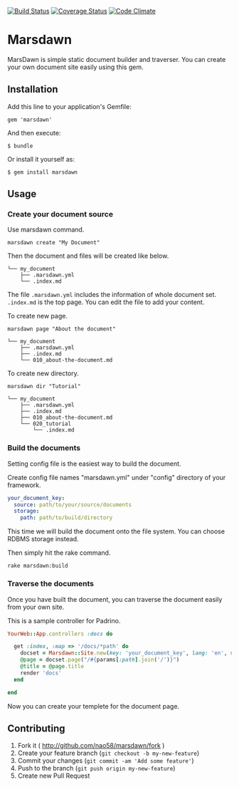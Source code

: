 [![Build Status](https://travis-ci.org/nao58/marsdawn.svg?branch=master)](https://travis-ci.org/nao58/marsdawn)
[![Coverage Status](https://coveralls.io/repos/nao58/marsdawn/badge.png?branch=master)](https://coveralls.io/r/nao58/marsdawn?branch=master)
[![Code Climate](https://codeclimate.com/github/nao58/marsdawn.png)](https://codeclimate.com/github/nao58/marsdawn)

# Marsdawn

MarsDawn is simple static document builder and traverser. You can create your own document site easily using this gem.

## Installation

Add this line to your application's Gemfile:

    gem 'marsdawn'

And then execute:

    $ bundle

Or install it yourself as:

    $ gem install marsdawn

## Usage

### Create your document source

Use marsdawn command.

~~~
marsdawn create "My Document"
~~~

Then the document and files will be created like below.

~~~
└── my_document
    ├── .marsdawn.yml
    └── .index.md
~~~

The file `.marsdawn.yml` includes the information of whole document set. `.index.md` is the top page. You can edit the file to add your content.

To create new page.

~~~
marsdawn page "About the document"
~~~

~~~
└── my_document
    ├── .marsdawn.yml
    ├── .index.md
    └── 010_about-the-document.md
~~~

To create new directory.

~~~
marsdawn dir "Tutorial"
~~~

~~~
└── my_document
    ├── .marsdawn.yml
    ├── .index.md
    ├── 010_about-the-document.md
    └── 020_tutorial
        └── .index.md
~~~

### Build the documents

Setting config file is the easiest way to build the document.

Create config file names "marsdawn.yml" under "config" directory of your framework.

~~~config/marsdawn.yml
your_document_key:
  source: path/to/your/source/documents
  storage:
    path: path/to/build/directory
~~~

This time we will build the document onto the file system. You can choose RDBMS storage instead.

Then simply hit the rake command.

~~~
rake marsdawn:build
~~~

### Traverse the documents

Once you have built the document, you can traverse the document easily from your own site.

This is a sample controller for Padrino.

~~~ruby
YourWeb::App.controllers :docs do

  get :index, :map => '/docs/*path' do
    docset = Marsdawn::Site.new(key: 'your_document_key', lang: 'en', version: '1.0.0', base_path: '/docs')
    @page = docset.page("/#{params[:path].join('/')}")
    @title = @page.title
    render 'docs'
  end

end
~~~

Now you can create your templete for the document page.

## Contributing

1. Fork it ( http://github.com/nao58/marsdawn/fork )
2. Create your feature branch (`git checkout -b my-new-feature`)
3. Commit your changes (`git commit -am 'Add some feature'`)
4. Push to the branch (`git push origin my-new-feature`)
5. Create new Pull Request
